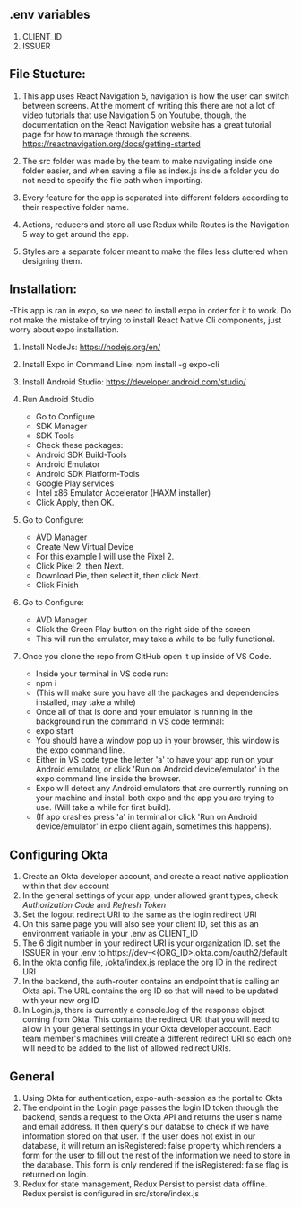 ## .env variables

1. CLIENT_ID
2. ISSUER

## File Stucture:

1. This app uses React Navigation 5, navigation is how the user can switch between screens. At the moment of writing this there are not a lot of video tutorials that use Navigation 5 on Youtube, though, the documentation on the React Navigation website has a great tutorial page for how to manage through the screens. https://reactnavigation.org/docs/getting-started

2. The src folder was made by the team to make navigating inside one folder easier, and when saving a file as index.js inside a folder you do not need to specify the file path when importing.

3. Every feature for the app is separated into different folders according to their respective folder name.

4. Actions, reducers and store all use Redux while Routes is the Navigation 5 way to get around the app.

5. Styles are a separate folder meant to make the files less cluttered when designing them.

## Installation:

-This app is ran in expo, so we need to install expo in order for it to work. Do not make the mistake of trying to install React Native Cli components, just worry about expo installation.

1. Install NodeJs:
   https://nodejs.org/en/

2. Install Expo in Command Line:
   npm install -g expo-cli

3. Install Android Studio:
   https://developer.android.com/studio/

4. Run Android Studio

   - Go to Configure
   - SDK Manager
   - SDK Tools
   - Check these packages:
   - Android SDK Build-Tools
   - Android Emulator
   - Android SDK Platform-Tools
   - Google Play services
   - Intel x86 Emulator Accelerator (HAXM installer)
   - Click Apply, then OK.

5. Go to Configure:

   - AVD Manager
   - Create New Virtual Device
   - For this example I will use the Pixel 2.
   - Click Pixel 2, then Next.
   - Download Pie, then select it, then click Next.
   - Click Finish

6. Go to Configure:

   - AVD Manager
   - Click the Green Play button on the right side of the screen
   - This will run the emulator, may take a while to be fully functional.

7. Once you clone the repo from GitHub open it up inside of VS Code.
   - Inside your terminal in VS code run:
   - npm i
   - (This will make sure you have all the packages and dependencies installed, may take a while)
   - Once all of that is done and your emulator is running in the background run the command in VS code terminal:
   - expo start
   - You should have a window pop up in your browser, this window is the expo command line.
   - Either in VS code type the letter 'a' to have your app run on your Android emulator, or click 'Run on Android device/emulator' in the expo command line inside the browser.
   - Expo will detect any Android emulators that are currently running on your machine and install both expo and the app you are trying to use. (Will take a while for first build).
   - (If app crashes press 'a' in terminal or click 'Run on Android device/emulator' in expo client again, sometimes this happens).

## Configuring Okta

1. Create an Okta developer account, and create a react native application within that dev account
2. In the general settings of your app, under allowed grant types, check _Authorization Code_ and _Refresh Token_
3. Set the logout redirect URI to the same as the login redirect URI
4. On this same page you will also see your client ID, set this as an environment variable in your .env as CLIENT_ID
5. The 6 digit number in your redirect URI is your organization ID. set the ISSUER in your .env to
   https://dev-<{ORG_ID>.okta.com/oauth2/default
6. In the okta config file, /okta/index.js replace the org ID in the redirect URI
7. In the backend, the auth-router contains an endpoint that is calling an Okta api. The URL contains the org ID so that will need to be updated with your new org ID
8. In Login.js, there is currently a console.log of the response object coming from Okta. This contains the redirect URI that you will need to allow in your general settings in your Okta developer account. Each team member's machines will create a different redirect URI so each one will need to be added to the list of allowed redirect URIs.

## General

1. Using Okta for authentication, expo-auth-session as the portal to Okta
2. The endpoint in the Login page passes the login ID token through the backend, sends a request to the Okta API and returns the user's name and email address. It then query's our databse to check if we have information stored on that user. If the user does not exist in our database, it will return an isRegistered: false property which renders a form for the user to fill out the rest of the information we need to store in the database. This form is only rendered if the isRegistered: false flag is returned on login.
3. Redux for state management, Redux Persist to persist data offline. Redux persist is configured in src/store/index.js
